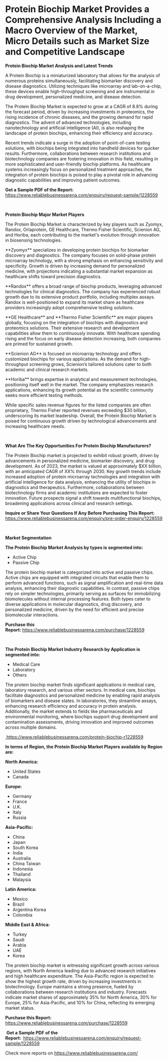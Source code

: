 <p><h1>Protein Biochip Market Provides a Comprehensive Analysis Including a Macro Overview of the Market, Micro Details such as Market Size and Competitive Landscape</h1></p><p><strong>Protein Biochip Market Analysis and Latest Trends</strong></p>
<p><p>A Protein Biochip is a miniaturized laboratory that allows for the analysis of numerous proteins simultaneously, facilitating biomarker discovery and disease diagnostics. Utilizing techniques like microarray and lab-on-a-chip, these devices enable high-throughput screening and are instrumental in drug development, personalized medicine, and disease detection.</p><p>The Protein Biochip Market is expected to grow at a CAGR of 8.8% during the forecast period, driven by increasing investments in proteomics, the rising incidence of chronic diseases, and the growing demand for rapid diagnostics. The advent of advanced technologies, including nanotechnology and artificial intelligence (AI), is also reshaping the landscape of protein biochips, enhancing their efficiency and accuracy.</p><p>Recent trends indicate a surge in the adoption of point-of-care testing solutions, with biochips being integrated into handheld devices for quicker results. Furthermore, collaborations between research institutions and biotechnology companies are fostering innovation in this field, resulting in more sophisticated and user-friendly biochip platforms. As healthcare systems increasingly focus on personalized treatment approaches, the integration of protein biochips is poised to play a pivotal role in advancing diagnostic capabilities and improving patient outcomes.</p></p>
<p><strong>Get a Sample PDF of the Report:&nbsp;</strong> <a href="https://www.reliablebusinessarena.com/enquiry/request-sample/1228559?utm_campaign=3346&utm_medium=2&utm_source=Github&utm_content=ia&utm_term=09042025&utm_id=protein-biochip">https://www.reliablebusinessarena.com/enquiry/request-sample/1228559</a></p>
<p>&nbsp;</p>
<p><strong>Protein Biochip Major Market Players</strong></p>
<p><p>The Protein Biochip Market is characterized by key players such as Zyomyx, Randox, Orlaprotein, GE Healthcare, Thermo Fisher Scientific, Scienion AG, and Horiba, each contributing to the market's evolution through innovation in biosensing technologies.</p><p>**Zyomyx** specializes in developing protein biochips for biomarker discovery and diagnostics. The company focuses on solid-phase protein microarray technology, with a strong emphasis on enhancing sensitivity and specificity. Growth is driven by increasing demand for personalized medicine, with projections indicating a substantial market expansion as healthcare shifts toward precision diagnostics.</p><p>**Randox** offers a broad range of biochip products, leveraging advanced technologies for clinical diagnostics. The company has experienced robust growth due to its extensive product portfolio, including multiplex assays. Randox is well-positioned to expand its market share as healthcare providers increasingly adopt comprehensive testing solutions.</p><p>**GE Healthcare** and **Thermo Fisher Scientific** are major players globally, focusing on the integration of biochips with diagnostics and proteomics solutions. Their extensive research and development capabilities allow them to continuously innovate. With healthcare spending rising and the focus on early disease detection increasing, both companies are primed for sustained growth.</p><p>**Scienion AG** is focused on microarray technology and offers customized biochips for various applications. As the demand for high-throughput screening grows, Scienion’s tailored solutions cater to both academic and clinical research markets.</p><p>**Horiba** brings expertise in analytical and measurement technologies, positioning itself well in the market. The company emphasizes research applications, enhancing its growth potential as the scientific community seeks more efficient testing methods.</p><p>While specific sales revenue figures for the listed companies are often proprietary, Thermo Fisher reported revenues exceeding $30 billion, underscoring its market leadership. Overall, the Protein Biochip Market is poised for continuous growth driven by technological advancements and increasing healthcare needs.</p></p>
<p>&nbsp;</p>
<p><strong>What Are The Key Opportunities For Protein Biochip Manufacturers?</strong></p>
<p><p>The Protein Biochip market is projected to exhibit robust growth, driven by advancements in personalized medicine, biomarker discovery, and drug development. As of 2023, the market is valued at approximately $XX billion, with an anticipated CAGR of XX% through 2030. Key growth trends include increased adoption of protein microarray technologies and integration with artificial intelligence for data analysis, enhancing the utility of biochips in diagnostics and therapeutics. Furthermore, collaborations between biotechnology firms and academic institutions are expected to foster innovation. Future prospects signal a shift towards multifunctional biochips, broadening applications across clinical and research settings.</p></p>
<p><strong>Inquire or Share Your Questions If Any Before Purchasing This Report:</strong> <a href="https://www.reliablebusinessarena.com/enquiry/pre-order-enquiry/1228559?utm_campaign=3346&utm_medium=2&utm_source=Github&utm_content=ia&utm_term=09042025&utm_id=protein-biochip">https://www.reliablebusinessarena.com/enquiry/pre-order-enquiry/1228559</a></p>
<p>&nbsp;</p>
<p><strong>Market Segmentation</strong></p>
<p><strong>The Protein Biochip Market Analysis by types is segmented into:</strong></p>
<p><ul><li>Active Chip</li><li>Passive Chip</li></ul></p>
<p><p>The protein biochip market is categorized into active and passive chips. Active chips are equipped with integrated circuits that enable them to perform advanced functions, such as signal amplification and real-time data analysis, enhancing their diagnostic capabilities. In contrast, passive chips rely on simpler technologies, primarily serving as surfaces for immobilizing biomolecules without internal processing features. Both types cater to diverse applications in molecular diagnostics, drug discovery, and personalized medicine, driven by the need for efficient and precise biomolecular interactions.</p></p>
<p><strong>Purchase this Report:&nbsp;</strong><a href="https://www.reliablebusinessarena.com/purchase/1228559?utm_campaign=3346&utm_medium=2&utm_source=Github&utm_content=ia&utm_term=09042025&utm_id=protein-biochip">https://www.reliablebusinessarena.com/purchase/1228559</a></p>
<p>&nbsp;</p>
<p><strong>The Protein Biochip Market Industry Research by Application is segmented into:</strong></p>
<p><ul><li>Medical Care</li><li>Laboratory</li><li>Others</li></ul></p>
<p><p>The protein biochip market finds significant applications in medical care, laboratory research, and various other sectors. In medical care, biochips facilitate diagnostics and personalized medicine by enabling rapid analysis of biomarkers and disease states. In laboratories, they streamline assays, enhancing research efficiency and accuracy in protein analysis. Additionally, the market extends to fields like pharmaceuticals and environmental monitoring, where biochips support drug development and contamination assessments, driving innovation and improved outcomes across multiple domains.</p></p>
<p><a href="https://www.reliablebusinessarena.com/protein-biochip-r1228559?utm_campaign=3346&utm_medium=2&utm_source=Github&utm_content=ia&utm_term=09042025&utm_id=protein-biochip">&nbsp;https://www.reliablebusinessarena.com/protein-biochip-r1228559</a></p>
<p><strong>In terms of Region, the Protein Biochip Market Players available by Region are:</strong></p>
<p>
    <p> <strong> North America: </strong>
        <ul>
            <li>United States</li>
            <li>Canada</li>
        </ul>
        </p> 
    <p> <strong> Europe: </strong>
        <ul>
            <li>Germany</li>
            <li>France</li>
            <li>U.K.</li>
            <li>Italy</li>
            <li>Russia</li>
        </ul>
        </p> 
    <p> <strong> Asia-Pacific: </strong>
        <ul>
            <li>China</li>
            <li>Japan</li>
            <li>South Korea</li>
            <li>India</li>
            <li>Australia</li>
            <li>China Taiwan</li>
            <li>Indonesia</li>
            <li>Thailand</li>
            <li>Malaysia</li>
        </ul>
        </p> 
    <p> <strong> Latin America: </strong>
        <ul>
            <li>Mexico</li>
            <li>Brazil</li>
            <li>Argentina Korea</li>
            <li>Colombia</li>
        </ul>
        </p> 
    <p> <strong> Middle East & Africa: </strong>
        <ul>
            <li>Turkey</li>
            <li>Saudi</li>
            <li>Arabia</li>
            <li>UAE</li>
            <li>Korea</li>
        </ul>
    </p>
    </p>
<p><p>The protein biochip market is witnessing significant growth across various regions, with North America leading due to advanced research initiatives and high healthcare expenditure. The Asia-Pacific region is expected to show the highest growth rate, driven by increasing investments in biotechnology. Europe maintains a strong presence, fueled by collaborations between research institutions and industry. Forecasts indicate market shares of approximately 35% for North America, 30% for Europe, 25% for Asia-Pacific, and 10% for China, reflecting its emerging market status.</p></p>
<p><strong>Purchase this Report: </strong><a href="https://www.reliablebusinessarena.com/purchase/1228559?utm_campaign=3346&utm_medium=2&utm_source=Github&utm_content=ia&utm_term=09042025&utm_id=protein-biochip">https://www.reliablebusinessarena.com/purchase/1228559</a></p>
<p>&nbsp;<strong>Get a Sample PDF of the Report:&nbsp;&nbsp;</strong><a href="https://www.reliablebusinessarena.com/enquiry/request-sample/1228559?utm_campaign=3346&utm_medium=2&utm_source=Github&utm_content=ia&utm_term=09042025&utm_id=protein-biochip">https://www.reliablebusinessarena.com/enquiry/request-sample/1228559</a></p>
<p><strong></strong></p>
<p>Check more reports on <a href="https://www.reliablebusinessarena.com/?utm_campaign=3346&utm_medium=2&utm_source=Github&utm_content=ia&utm_term=09042025&utm_id=protein-biochip">https://www.reliablebusinessarena.com/</a></p>